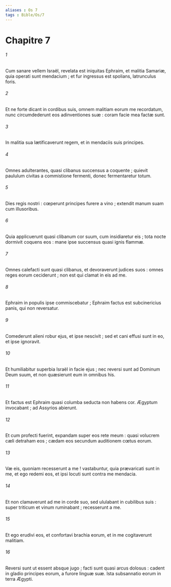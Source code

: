 ```yaml
---
aliases : Os 7
tags : Bible/Os/7
---
```


# Chapitre 7

###### 1
Cum sanare vellem Israël, revelata est iniquitas Ephraim, et malitia Samariæ, quia operati sunt mendacium ; et fur ingressus est spolians, latrunculus foris.
###### 2
Et ne forte dicant in cordibus suis, omnem malitiam eorum me recordatum, nunc circumdederunt eos adinventiones suæ : coram facie mea factæ sunt.
###### 3
In malitia sua lætificaverunt regem, et in mendaciis suis principes.
###### 4
Omnes adulterantes, quasi clibanus succensus a coquente ; quievit paululum civitas a commistione fermenti, donec fermentaretur totum.
###### 5
Dies regis nostri : cœperunt principes furere a vino ; extendit manum suam cum illusoribus.
###### 6
Quia applicuerunt quasi clibanum cor suum, cum insidiaretur eis ; tota nocte dormivit coquens eos : mane ipse succensus quasi ignis flammæ.
###### 7
Omnes calefacti sunt quasi clibanus, et devoraverunt judices suos : omnes reges eorum ceciderunt ; non est qui clamat in eis ad me.
###### 8
Ephraim in populis ipse commiscebatur ; Ephraim factus est subcinericius panis, qui non reversatur.
###### 9
Comederunt alieni robur ejus, et ipse nescivit ; sed et cani effusi sunt in eo, et ipse ignoravit.
###### 10
Et humiliabitur superbia Israël in facie ejus ; nec reversi sunt ad Dominum Deum suum, et non quæsierunt eum in omnibus his.
###### 11
Et factus est Ephraim quasi columba seducta non habens cor. Ægyptum invocabant ; ad Assyrios abierunt.
###### 12
Et cum profecti fuerint, expandam super eos rete meum : quasi volucrem cæli detraham eos ; cædam eos secundum auditionem cœtus eorum.
###### 13
Væ eis, quoniam recesserunt a me ! vastabuntur, quia prævaricati sunt in me, et ego redemi eos, et ipsi locuti sunt contra me mendacia.
###### 14
Et non clamaverunt ad me in corde suo, sed ululabant in cubilibus suis : super triticum et vinum ruminabant ; recesserunt a me.
###### 15
Et ego erudivi eos, et confortavi brachia eorum, et in me cogitaverunt malitiam.
###### 16
Reversi sunt ut essent absque jugo ; facti sunt quasi arcus dolosus : cadent in gladio principes eorum, a furore linguæ suæ. Ista subsannatio eorum in terra Ægypti.
